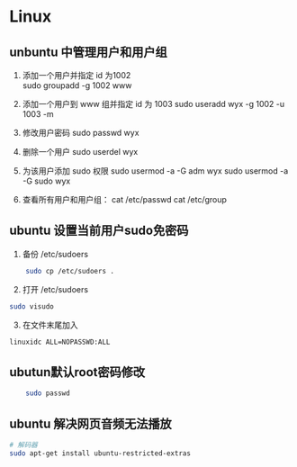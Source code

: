 # Linux
## unbuntu 中管理用户和用户组

1. 添加一个用户并指定 id 为1002  
    sudo groupadd -g 1002 www

2. 添加一个用户到 www 组并指定 id 为 1003
    sudo useradd wyx -g 1002 -u 1003 -m

3. 修改用户密码
    sudo passwd wyx

4. 删除一个用户
    sudo userdel wyx

5. 为该用户添加 sudo 权限
    sudo usermod -a -G adm wyx
    sudo usermod -a -G sudo wyx

6. 查看所有用户和用户组：
    cat /etc/passwd
    cat /etc/group

## ubuntu 设置当前用户sudo免密码
1. 备份 /etc/sudoers

```bash
    sudo cp /etc/sudoers .
```

2. 打开 /etc/sudoers

```bash
sudo visudo
```

3. 在文件末尾加入
```bash
linuxidc ALL=NOPASSWD:ALL
```


## ubutun默认root密码修改
```bash
    sudo passwd
```

## ubuntu 解决网页音频无法播放
```bash
# 解码器
sudo apt-get install ubuntu-restricted-extras
```
